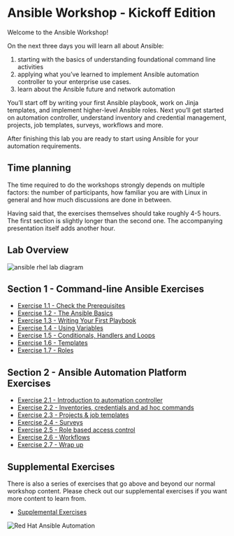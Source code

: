 # Ansible Workshop - Kickoff Edition

Welcome to the Ansible Workshop!

On the next three days you will learn all about Ansible:

1. starting with the basics of understanding foundational command line activities 
2. applying what you’ve learned to implement Ansible automation controller to your enterprise use cases. 
3. learn about the Ansible future and network automation

You’ll start off by writing your first Ansible playbook, work on Jinja templates, and implement higher-level Ansible roles. Next you’ll get started on automation controller, understand inventory and credential management, projects, job templates, surveys, workflows and more.

After finishing this lab you are ready to start using Ansible for your automation requirements.

## Time planning

The time required to do the workshops strongly depends on multiple factors: the number of participants, how familiar you are with Linux in general and how much discussions are done in between.

Having said that, the exercises themselves should take roughly 4-5 hours. The first section is slightly longer than the second one. The accompanying presentation itself adds another hour.

## Lab Overview

![ansible rhel lab diagram](rhel_lab_diagram.png)

## Section 1 - Command-line Ansible Exercises

* [Exercise 1.1 - Check the Prerequisites](ansible-core-intro.md)
* [Exercise 1.2 - The Ansible Basics](ansible-core-basics.md)
* [Exercise 1.3 - Writing Your First Playbook](ansible-core-playbook.md)
* [Exercise 1.4 - Using Variables](ansible-core-variables.md)
* [Exercise 1.5 - Conditionals, Handlers and Loops](ansible-core-handlers.md)
* [Exercise 1.6 - Templates](ansible-core-templates.md)
* [Exercise 1.7 - Roles](ansible-core-roles.md)

## Section 2 - Ansible Automation Platform Exercises

* [Exercise 2.1 - Introduction to automation controller](automation-platform-intro.md)
* [Exercise 2.2 - Inventories, credentials and ad hoc commands](automation-platform-credentials.md)
* [Exercise 2.3 - Projects & job templates](automation-platform-projects.md)
* [Exercise 2.4 - Surveys](automation-platform-surveys.md)
* [Exercise 2.5 - Role based access control](automation-platform-rbac.md)
* [Exercise 2.6 - Workflows](automation-platform-workflows.md)
* [Exercise 2.7 - Wrap up](automation-platform-wrapup.md)

## Supplemental Exercises

There is also a series of exercises that go above and beyond our normal workshop content.  Please check out our supplemental exercises if you want more content to learn from.

* [Supplemental Exercises](ansible-core-supplemental.md)

![Red Hat Ansible Automation](rh-ansible-automation-platform.png)

